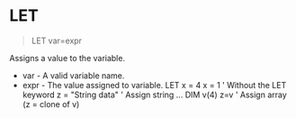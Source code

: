 # LET

> LET var=expr

Assigns a value to the variable.


* var - A valid variable name.
* expr - The value assigned to variable.
LET x = 4
x = 1               ' Without the LET keyword
z = "String data"   ' Assign string
...
DIM v(4)
z=v                 ' Assign array (z = clone of v)

